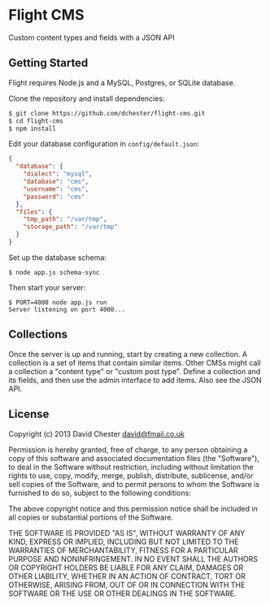 # Flight CMS

Custom content types and fields with a JSON API

## Getting Started

Flight requires Node.js and a MySQL, Postgres, or SQLite database.

Clone the repository and install dependencies:

```bash
$ git clone https://github.com/dchester/flight-cms.git
$ cd flight-cms
$ npm install
```

Edit your database configuration in `config/default.json`:

```json
{
  "database": {
    "dialect": "mysql",
    "database": "cms",
    "username": "cms",
    "password": "cms"
  },
  "files": {
    "tmp_path": "/var/tmp",
    "storage_path": "/var/tmp"
  }
}
```

Set up the database schema:
```
$ node app.js schema-sync
```

Then start your server:

```
$ PORT=4000 node app.js run
Server listening on port 4000...
```

## Collections

Once the server is up and running, start by creating a new collection.  A collection is a set of items that contain similar items.  Other CMSs might call a collection a "content type" or "custom post type".  Define a collection and its fields, and then use the admin interface to add items.  Also see the JSON API.

## License

Copyright (c) 2013 David Chester <david@fmail.co.uk>

Permission is hereby granted, free of charge, to any person obtaining a copy of this software and associated documentation files (the "Software"), to deal in the Software without restriction, including without limitation the rights to use, copy, modify, merge, publish, distribute, sublicense, and/or sell copies of the Software, and to permit persons to whom the Software is furnished to do so, subject to the following conditions:

The above copyright notice and this permission notice shall be included in all copies or substantial portions of the Software.

THE SOFTWARE IS PROVIDED "AS IS", WITHOUT WARRANTY OF ANY KIND, EXPRESS OR IMPLIED, INCLUDING BUT NOT LIMITED TO THE WARRANTIES OF MERCHANTABILITY, FITNESS FOR A PARTICULAR PURPOSE AND NONINFRINGEMENT. IN NO EVENT SHALL THE AUTHORS OR COPYRIGHT HOLDERS BE LIABLE FOR ANY CLAIM, DAMAGES OR OTHER LIABILITY, WHETHER IN AN ACTION OF CONTRACT, TORT OR OTHERWISE, ARISING FROM, OUT OF OR IN CONNECTION WITH THE SOFTWARE OR THE USE OR OTHER DEALINGS IN THE SOFTWARE.
